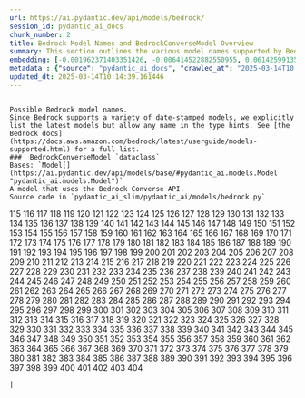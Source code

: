 ```yaml
---
url: https://ai.pydantic.dev/api/models/bedrock/
session_id: pydantic_ai_docs
chunk_number: 2
title: Bedrock Model Names and BedrockConverseModel Overview
summary: This section outlines the various model names supported by Bedrock, highlighting that while the latest models are explicitly listed, any name can be used in type hints. It introduces the BedrockConverseModel dataclass, which utilizes the Bedrock Converse API, and provides a reference to its source code.
embedding: [-0.001962371403351426, -0.006414522882550955, 0.06142599135637283, 0.0007076352485455573, 0.013452347368001938, 0.02767183445394039, -0.014356476254761219, -0.00018429338524583727, -0.01661679893732071, -0.049261342734098434, 0.0037672051694244146, -0.06843984127044678, 0.027658134698867798, -0.030137641355395317, -0.008335797116160393, 0.034987062215805054, -0.025616994127631187, 0.041617341339588165, -0.028904737904667854, 0.0367131270468235, 0.03646654635667801, -0.021603209897875786, 0.023767638951539993, -0.02769923210144043, 0.019329186528921127, 0.029918458312749863, -0.013390702195465565, -0.0008553268271498382, 0.020110026001930237, -0.017794907093048096, -0.016740089282393456, -0.04024745151400566, -0.03082258813083172, -0.04550783708691597, -0.02882254309952259, -0.04183652624487877, 0.017836004495620728, -0.006846039090305567, 0.020726477727293968, 0.017699014395475388, 0.002839102875441313, -0.03276783600449562, 0.036685727536678314, 0.01893191784620285, -0.019479874521493912, 0.04024745151400566, -0.05520667880773544, 0.02446628548204899, 0.028329381719231606, 0.054740916937589645, -0.010979690589010715, 0.029041726142168045, -0.010150905698537827, 0.0016044869553297758, -0.007459066342562437, -0.00780153926461935, -0.01631542295217514, 0.02684989757835865, 0.003972689155489206, 0.015466089360415936, 0.007637152448296547, -0.016507208347320557, -0.021397724747657776, 0.061809562146663666, -0.015507185831665993, -5.640105518978089e-05, -0.057316314429044724, 0.013466046191751957, -0.04476809501647949, 0.04052142798900604, 0.0034641162492334843, 0.03265824541449547, -0.050658635795116425, 0.0011412919266149402, -0.0051987431943416595, -0.04759007319808006, 0.02416490763425827, 0.07627563178539276, 0.006941931787878275, -0.024932049214839935, 0.0002724802470766008, 0.017055165022611618, -0.017548326402902603, -0.022014176473021507, 0.01228793803602457, 0.019931940361857414, -0.013335905969142914, -0.03594598546624184, -0.04295983910560608, -0.001745757064782083, -0.035699404776096344, -0.04767226800322533, -0.003948715981096029, 0.046713344752788544, 0.029863663017749786, -0.014192089438438416, 0.03657613694667816, -0.03153493255376816, -0.030904781073331833, -0.03490486741065979, 0.025370413437485695, -0.000971767702139914, 0.01219889521598816, 0.011205722577869892, 0.02501424215734005, -0.008691969327628613, 0.028712952509522438, -0.028329381719231606, -0.03479527682065964, -0.0036404901184141636, -0.11594772338867188, -0.022438842803239822, 0.02372654341161251, 0.03183630853891373, -0.05230250582098961, -0.02606905996799469, -0.044028352946043015, 0.01247287355363369, -0.01920589618384838, -0.0143427774310112, -0.07008371502161026, -0.0018527799984440207, 0.02409641444683075, -0.037946030497550964, 2.212697836512234e-05, 0.02827458642423153, 0.015014024451375008, -0.03561721369624138, -0.032713040709495544, -0.05950814113020897, -0.012342734262347221, -0.013589336536824703, 0.014356476254761219, -0.03274043649435043, -0.029781468212604523, -0.05126138776540756, -0.08339907228946686, 0.006671377923339605, -0.014356476254761219, 0.012383830733597279, -0.017411336302757263, 0.013959207572042942, -0.015890756621956825, 0.027480049058794975, -0.014096196740865707, 0.046959925442934036, -0.02178129553794861, -0.0005423919064924121, 0.010260497219860554, 0.06663158535957336, -0.00655151205137372, 0.017356541007757187, -0.0064932918176054955, -0.015315401367843151, -0.02035660669207573, -0.044439323246479034, 0.046439364552497864, 0.06022048741579056, 0.020027833059430122, -0.03501445800065994, 0.041206374764442444, 0.027452651411294937, -0.020603187382221222, 0.010897496715188026, 0.004373382776975632, -0.013349604792892933, -0.025575898587703705, -0.015164713375270367, -0.0791798010468483, 0.0022962826769798994, 0.007322076708078384, 0.04476809501647949, -0.01787710003554821, -0.03378155454993248, 0.006832340266555548, 0.00907553918659687, -0.03353497385978699, -0.02746634930372238, -0.019493574276566505, -0.0003850682987831533, 0.007856335490942001, -0.015315401367843151, -0.05000108480453491, -0.01469894964247942, 0.001957234228029847, -0.028658157214522362, -0.01310302410274744, -0.017342843115329742, 0.016849681735038757, 0.0031661647371947765, -0.008575528860092163, 0.0408502034842968, 0.006250135600566864, 0.0637822076678276, 0.04753527790307999, -0.04367218166589737, 0.03137054294347763, -0.033041812479496, 0.06246710941195488, 0.005681630223989487, -0.01306877750903368, -0.0034332936629652977, 0.008027571253478527, 0.004017210565507412, -0.003286030376330018, 0.013753723353147507, -0.04701472073793411, 0.02569918893277645, -0.051206592470407486, -0.0012680069776251912, 0.02657591924071312, -0.036356955766677856, -0.02090456336736679, 0.0024281349033117294, 0.013424948789179325, -0.018616842105984688, -0.028575962409377098, -0.016712691634893417, -0.013294809497892857, 0.020986758172512054, -0.03309660777449608, 0.048110634088516235, 0.028658157214522362, 0.008739915676414967, -0.010685163550078869, -0.007979625836014748, -0.006126845255494118, -0.056877948343753815, 0.04254886880517006, 0.03632955625653267, 0.006424797233194113, -0.014877035282552242, -0.009185130707919598, -0.02956228516995907, -0.028712952509522438, -0.01335645467042923, -0.01879492960870266, 0.010637217201292515, 0.019260693341493607, -0.066083624958992, -0.041891321539878845, -0.017562026157975197, -0.04649415984749794, 0.052494291216135025, 0.025096435099840164, 0.01975385472178459, -0.0007778422441333532, -0.04912435635924339, -0.007582356687635183, 0.05274087190628052, 0.06038487330079079, 0.005613135639578104, 0.005328882951289415, -0.00430831266567111, -0.005599436815828085, -0.03613777086138725, -0.036658331751823425, 0.004883667919784784, -0.014260583557188511, -0.007280980236828327, -0.0755084902048111, 0.03528843820095062, -0.036658331751823425, -0.02178129553794861, -0.025603296235203743, -0.025301920250058174, 0.01604144461452961, -0.023671746253967285, -0.02923351153731346, -0.06367261707782745, 0.03164452314376831, 0.05175454914569855, 0.01709626242518425, -0.04427493363618851, -0.021329229697585106, -0.009102937765419483, 0.0010299881687387824, 0.017452433705329895, -0.0028887614607810974, -0.012109852395951748, 0.03548022359609604, -0.01013035699725151, 0.037644654512405396, 0.03021983429789543, -0.011630389839410782, 0.03221987932920456, -0.03887755796313286, 0.024589575827121735, -0.011020787060260773, -0.011952314525842667, 0.032274674624204636, -0.00402063550427556, -2.7277454137220047e-05, -0.03216508403420448, 0.02308269403874874, -0.036521341651678085, 0.07808388769626617, -0.046411968767642975, 0.041206374764442444, -0.011150927282869816, 0.05611080676317215, -0.011993410997092724, -0.00313534215092659, -0.02912392094731331, -0.017520928755402565, -0.003106231801211834, 0.021767595782876015, -0.045288655906915665, 0.016027744859457016, -0.04298723489046097, -0.047809258103370667, 0.019110003486275673, -0.04112417995929718, -0.059014979749917984, -0.044302333146333694, 0.0021096349228173494, 0.04652155935764313, 0.003688436234369874, 0.006750146858394146, 0.033726759254932404, -0.01886342279613018, -0.04580921307206154, 0.011479701846837997, -0.0216854028403759, 0.00681521650403738, 0.024425188079476357, -0.01709626242518425, -0.04082280397415161, -0.004322011489421129, -0.04945312812924385, 0.016712691634893417, -0.02552110329270363, 0.014192089438438416, 0.010007066652178764, 0.022082671523094177, -0.04186392202973366, 0.017616821452975273, -0.0058220443315804005, 0.01849355176091194, 0.021945681422948837, -0.005544641055166721, -0.015370196662843227, -0.006774119567126036, -0.027685532346367836, -0.005681630223989487, 0.005599436815828085, -0.027658134698867798, 0.0341925248503685, -0.02457587607204914, 0.005969307851046324, -4.3745600123656914e-05, -0.017685316503047943, 0.030000651255249977, 0.04320641979575157, -0.009438561275601387, -0.004284339491277933, 0.030904781073331833, -0.033288393169641495, -0.034685686230659485, -0.003558296477422118, -0.02361695095896721, 0.06137119606137276, -0.019041510298848152, -0.013418099842965603, -0.03276783600449562, 0.013760573230683804, -0.028575962409377098, -0.018575746566057205, 0.005493270233273506, -0.05216551572084427, -0.013109873980283737, 0.03202809393405914, -0.01590445451438427, -0.019973035901784897, -0.012027658522129059, 0.0005500975530594587, -0.011329012922942638, 0.010561873205006123, 0.019151100888848305, 0.01732914336025715, 0.02164430543780327, 0.030849985778331757, 0.030576007440686226, -0.025534801185131073, 0.031452737748622894, 0.012787949293851852, -0.024247102439403534, 0.03421992063522339, -0.04665854945778847, -0.0056062862277030945, 0.028575962409377098, 0.005051479674875736, 0.02648002654314041, -0.03024723194539547, 0.003238084027543664, 0.0022568984422832727, 0.040740612894296646, -0.02565809153020382, 0.012253690510988235, 0.027959510684013367, -0.019452476873993874, -0.03169931843876839, 0.029425296932458878, -0.004544619470834732, 0.00448639877140522, -0.0027945812325924635, 0.030521210283041, 0.036658331751823425, -0.016877079382538795, 0.014370175078511238, 0.02409641444683075, -0.009267324581742287, 0.007239883299916983, -0.0318911038339138, 0.012972884811460972, -0.050658635795116425, 0.012767400592565536, -0.016644196584820747, -0.023425165563821793, 0.06767269968986511, 0.008048119954764843, -0.11671486496925354, -0.028575962409377098, -0.002440121490508318, -0.005123399198055267, 0.0562204010784626, 0.022479940205812454, -0.07496052980422974, 0.003712409408763051, -0.040631018579006195, 0.020712777972221375, 0.010829002596437931, 0.046850331127643585, -0.025000542402267456, 0.027644436806440353, 0.015794863924384117, -0.005976157262921333, -0.0008844370022416115, 0.017520928755402565, -0.029069123789668083, 0.01191121805459261, 0.013377003371715546, -0.0014332502614706755, 0.011308465152978897, -0.04367218166589737, -0.011719432659447193, 0.0024572452530264854, -0.011685185134410858, -0.030028048902750015, -0.048549000173807144, -4.3156975152669474e-05, 0.009767335839569569, -0.0028082802891731262, -0.013568787835538387, -0.00520901707932353, -0.003205549204722047, 0.024479983374476433, 0.014096196740865707, 0.011856421828269958, 0.01760312169790268, 0.026219747960567474, 0.026329338550567627, -0.005075452849268913, -0.025096435099840164, -0.00931527093052864, -0.040220052003860474, 0.03011024370789528, 0.028192393481731415, 0.04624757915735245, -0.06296027451753616, 0.029206113889813423, 0.0014135581441223621, 0.009335819631814957, -0.013411249965429306, 0.027795124799013138, -0.01665789633989334, 0.008911152370274067, 0.003392196958884597, 0.007568657398223877, 0.02838417887687683, -0.007411119993776083, -0.05076822638511658, -0.02691839262843132, 0.030712995678186417, -0.02484985440969467, 0.07737154513597488, -0.03690491244196892, -0.0010385499335825443, -0.005034355912357569, 0.03605557605624199, -0.0200826283544302, 0.00565765704959631, 0.003613092238083482, -0.016918174922466278, 0.003674737410619855, 0.00644192099571228, -0.010335841216146946, -0.034384310245513916, 0.007842635735869408, -0.0670151561498642, -0.005801496095955372, -0.014822239987552166, 0.006174791604280472, 0.04931614175438881, 0.0042398180812597275, 0.007397421170026064, -0.017931897193193436, 0.04931614175438881, -0.032713040709495544, 0.04517906531691551, -0.018466154113411903, 0.008061818778514862, 0.031041771173477173, 0.01943877898156643, 0.004890517331659794, 0.030411619693040848, -0.019110003486275673, 0.013061927631497383, -0.027041682973504066, -0.001900726230815053, -0.037507664412260056, -0.008575528860092163, -0.02113744616508484, -0.005263812839984894, -0.048110634088516235, -0.002003468107432127, -0.017205853015184402, -0.033288393169641495, 0.0013125285040587187, -0.036685727536678314, 0.014712648466229439, 0.009637195616960526, 0.017178455367684364, -0.009376916103065014, -0.02643893100321293, -0.01354139018803835, 0.016068842262029648, 0.01580856181681156, 0.012096153572201729, 0.019589466974139214, -0.013829067349433899, 0.023356672376394272, -0.018329165875911713, 0.008150861598551273, -0.000661829428281635, 0.015712670981884003, 0.0037946030497550964, -0.02838417887687683, -0.017630519345402718, 0.029644479975104332, 0.010123508051037788, -0.0014109895564615726, 0.006332329474389553, -0.07380982488393784, 0.028877340257167816, 0.031151361763477325, -0.0051062754355371, -0.020178521052002907, 0.007294679060578346, -0.0022312127985060215, -0.004037758801132441, 0.006339178886264563, 0.02505533955991268, 0.02028811164200306, -0.0431516207754612, 0.06641240417957306, 0.007931679487228394, 0.016534605994820595, -0.020110026001930237, -0.013007132336497307, -0.016466110944747925, -0.014438670128583908, -0.023836134001612663, -0.0020993605721741915, 0.003839124459773302, 0.007246732711791992, 0.016151035204529762, 0.0019452477572485805, 0.0024932047817856073, -0.030302029103040695, -0.040055666118860245, 0.003397334134206176, 0.010205700993537903, 0.014109895564615726, -0.09534453600645065, -0.029781468212604523, 0.01658940128982067, -0.01541129406541586, 0.006931657437235117, 0.011411206796765327, 0.003750081406906247, -0.019808650016784668, -0.010513926856219769, 0.03317880257964134, -0.011438604444265366, -0.016301723197102547, 0.03446650132536888, 0.016671594232320786, -0.05241209641098976, 0.008541281335055828, 0.006089173257350922, -0.007897431962192059, -0.015068820677697659, 0.0353432334959507, -0.016233230009675026, 0.01797299273312092, 0.024425188079476357, 0.011993410997092724, -0.054603926837444305, 0.03643914684653282, -0.003777479287236929, -0.00011858134530484676, 0.011267367750406265, -0.016877079382538795, -0.03679531812667847, -0.005167920608073473, -0.03238426521420479, -0.0031199308577924967, 0.039069343358278275, -0.08148122578859329, -0.006013829261064529, -0.0002724802470766008, 0.061535581946372986, 0.0107879051938653, 0.022438842803239822, 0.00887005589902401, -0.000267557188635692, -0.011678336188197136, -0.003842549165710807, 0.06871382147073746, -0.012678357772529125, -0.02956228516995907, 0.04413794353604317, 0.018849724903702736, -0.025986865162849426, 0.03389114886522293, 0.015178412199020386, -0.014589358121156693, 0.0009066977654583752, -0.04602839797735214, -0.0017149344785138965, 0.03690491244196892, 0.026096457615494728, -0.008794711902737617, 0.0011070446344092488, -0.03449390083551407, -0.0049247643910348415, 0.025849876925349236, -0.0111303785815835, 0.023849833756685257, 0.01601404696702957, -0.018507251515984535, -0.003106231801211834, -0.006078899372369051, 0.0292609091848135, -0.006417947821319103, -0.008842658251523972, -0.019466176629066467, 0.006846039090305567, 0.025973167270421982, -0.02684989757835865, 0.008130313828587532, -0.0008972797659225762, -0.039781685918569565, -0.019288090988993645, 0.012466024607419968, 0.002828828524798155, 0.04537084698677063, -0.0005984719027765095, 0.009109786711633205, 0.0016687005991116166, 0.03435691073536873, 0.0292609091848135, 0.03178151324391365, 0.013897562399506569, 0.0012320473324507475, 0.007589206099510193, -0.00995912030339241, -0.00939746480435133, 0.04835721477866173, -0.0014478054363280535, 0.01504142303019762, -0.052768271416425705, -0.011664637364447117, 0.013993455097079277, -0.021151144057512283, 0.009486507624387741, 0.048275019973516464, -0.007233033888041973, 0.005753549747169018, 0.005602861288934946, -0.009561851620674133, -0.01461675576865673, 0.005753549747169018, 0.04183652624487877, -0.028767747804522514, -0.02746634930372238, -0.01893191784620285, -0.025753984227776527, -0.08246754854917526, -0.003599393181502819, 0.0037809039931744337, -0.0035925437696278095, -0.019315488636493683, -0.026959490031003952, 0.0026387560646981, 0.015192111022770405, 0.012027658522129059, -0.0019315488170832396, -0.04312422499060631, -0.002919584047049284, 0.016575703397393227, -0.03301441669464111, 0.01730174571275711, -0.0029349953401833773, 0.014575659297406673, -0.0015479788416996598, 0.02824718877673149, -0.012205744162201881, -0.019288090988993645, 0.00861662533134222, 0.010281044989824295, -0.0019041509367525578, -0.013972906395792961, 0.0008403435931541026, -0.006654254160821438, -0.0037432319950312376, 0.013890712521970272, -0.026260845363140106, -0.02661701664328575, -0.00914403423666954, 0.005856291390955448, -0.023767638951539993, 0.0286855548620224, -0.007911130785942078, -0.003284317906945944, -0.02274022065103054, 0.04295983910560608, 0.0013972906162962317, 0.03558981418609619, -0.024288197979331017, 0.0011952314525842667, -0.02120593935251236, -0.04468590393662453, 0.03452129662036896, -0.00028125609969720244, -0.0006678227218799293, 0.0010291319340467453, -0.016000347211956978, -0.016219530254602432, 0.004654210526496172, 0.01148655079305172, -0.015137314796447754, -0.00984267983585596, 0.009945421479642391, -0.007959077134728432, 0.028301984071731567, 0.01388386357575655, -0.04734349250793457, 0.02804170548915863, -0.008233055472373962, -0.001825382118113339, -0.008404292166233063, -0.004828872159123421, -0.0012260540388524532, 0.015986649319529533, -0.003510350128635764, -0.017411336302757263, 0.011082432232797146, 0.02813759818673134, -0.008096066303551197, -0.0030959576833993196, -0.009274174459278584, 0.03161712363362312, 0.04791884869337082, -0.005804920569062233, 0.010493379086256027, 0.03843919187784195, -0.006215888541191816, -0.04476809501647949, -0.023507360368967056, 0.017219552770256996, 0.03205548971891403, 0.003130204975605011, 0.004037758801132441, -0.0014281132025644183, -0.00282540381886065, -0.00042295438470318913, -0.026603316888213158, -0.014007153920829296, -0.023123789578676224, 0.005760399159044027, -0.002758621471002698, -0.019767552614212036, 0.010623518377542496, 0.00763030257076025, -0.003842549165710807, -0.09835830330848694, -0.005551490467041731, 0.0378638356924057, 0.017288045957684517, 0.042740654200315475, 0.016849681735038757, 0.00022560422075912356, 0.0281102005392313, 0.0046713342890143394, -0.023712843656539917, -0.023205984383821487, 0.004904216155409813, 0.002744922647252679, 0.010931744240224361, 0.014329078607261181, -0.001464072847738862, 0.014548261649906635, -0.000966630585025996, 0.021904585883021355, 0.006760420743376017, -0.011582443490624428, 0.052795667201280594, 0.023644348606467247, -0.007787840440869331, -0.03868577256798744, 0.003599393181502819, -0.016849681735038757, 0.006024103611707687, 0.052329905331134796, 0.02301419898867607, 0.02909652329981327, -0.01065776590257883, 0.0017466132994741201, 0.018808627501130104, -0.018616842105984688, 0.013931809924542904, 0.015493487007915974, -0.01849355176091194, 0.034850072115659714, -0.03449390083551407, -0.0053665549494326115, -0.014603056944906712, 0.03882276266813278, -0.01073995977640152, 0.012849594466388226, 0.013623584061861038, -0.015493487007915974, 0.00763030257076025, -0.008144012652337551, 0.00026862742379307747, -0.0001902866642922163, -0.004041183739900589, 0.006791243329644203, 0.035535018891096115, 0.015575680881738663, 0.053644999861717224, -0.06191915273666382, 4.433422509464435e-05, -0.01856204681098461, -0.007650851272046566, 0.008308399468660355, -8.78122664289549e-05, -0.011445454321801662, 0.028055403381586075, -0.009746787138283253, -0.005287786014378071, 0.010082410648465157, 0.013390702195465565, 0.012171497568488121, 0.008767313323915005, 0.0009135472355410457, -0.006911109201610088, -0.012630411423742771, -0.021027853712439537, 0.010370088741183281, 0.0013339330907911062, 0.005109699908643961, 0.016740089282393456, 0.030493812635540962, -0.04564482718706131, 0.0649329200387001, 0.0069864531978964806, 0.0010299881687387824, 0.0021044977474957705, -0.04422013834118843, -0.010328991338610649, -0.004366533365100622, -0.022521037608385086, 0.004726130049675703, 0.004558318294584751, 0.024699166417121887, 0.01272630412131548, -0.012274239212274551, -0.008294700644910336, -0.03413772955536842, 0.004102828912436962, -0.006352877710014582, -0.010178303346037865, 0.01780860684812069, -0.009507055394351482, -0.007616603747010231, 0.017219552770256996, -0.03997347131371498, 0.03504185751080513, -0.004438452422618866, -0.022507337853312492, 0.017205853015184402, -0.01852094940841198, -0.01872643455862999, -0.006489866878837347, 0.04931614175438881, 0.04128856956958771, 0.003674737410619855, -0.016370218247175217, -0.002852801699191332, 0.00044007805990986526, 0.05835743248462677, 0.02026071399450302, -0.017931897193193436, 0.02767183445394039, -0.03361716866493225, -0.0004083992971573025, 0.012705755420029163, 0.008918002247810364, -0.001835656352341175, 0.011739981360733509, 0.03967209532856941, 0.009116636589169502, -0.03150753304362297, -0.0037192588206380606, -0.0016370218945667148, 0.0378638356924057, -0.029617082327604294, 0.01497292798012495, -0.017767509445548058, -0.019959338009357452, 0.03391854465007782, -0.03564460948109627, -0.04241187870502472, -0.01631542295217514, -0.006592608988285065, -0.008335797116160393, 0.031041771173477173, -0.007191936951130629, -0.024178607389330864, 0.036247361451387405, -0.006065200082957745, -0.03408293053507805, -0.029754070565104485, -0.014041400514543056, 0.019014110788702965, -0.03035682439804077, -0.020164821296930313, 0.014781142584979534, -0.02586357481777668, 0.03276783600449562, -0.010719411075115204, -0.01641131564974785, -0.0027295113541185856, 0.02538411319255829, -0.01675378903746605, 0.011664637364447117, -0.029644479975104332, -0.03909673914313316, 0.0006048932555131614, -0.0001237184478668496, 0.031041771173477173, 0.015192111022770405, -0.02219226211309433, -0.007534410338848829, -0.022452542558312416, 0.01050022803246975, 0.03980908542871475, 0.03443910554051399, 0.03293222188949585, 0.04027484729886055, -0.01498662680387497, -0.027712929993867874, 0.0067124743945896626, 0.023671746253967285, 0.010274196043610573, -0.006890560500323772, 0.04224749282002449, 0.014137293212115765, 0.044000957161188126, -9.70162363955751e-05, -0.013787970878183842, 0.046000998467206955, 0.0024983419571071863, 0.027959510684013367, 0.02923351153731346, 0.03479527682065964, 0.04553523659706116, -0.0037089847028255463, 0.005250114016234875, -0.030329426750540733, 0.04778185859322548, 0.011685185134410858, 0.01014405582100153, 0.009253625757992268, 0.03148013725876808, 0.029836265370249748, 0.0017243524780496955, 0.0038562482222914696, -0.01504142303019762, 0.028932135552167892, 0.016794884577393532, 0.013890712521970272, 0.019397681578993797, 0.019260693341493607, -0.033288393169641495, -0.02956228516995907, 0.010445432737469673, -0.023466262966394424, -0.0003165736561641097, -0.0211100485175848, -0.028849942609667778, -0.004626812878996134, -0.021603209897875786, 0.010726260021328926, -0.010527625679969788, -0.034000739455223083, -0.0071645393036305904, -0.01828806847333908, 0.012493422254920006, -0.030302029103040695, 0.004284339491277933, 0.04367218166589737, 0.02471286617219448, -0.0056199850514531136, -0.013794819824397564, -0.0007294678944163024, -0.009507055394351482, 0.03265824541449547, 0.01968535967171192, -0.008671421557664871, -0.002286008559167385, -0.02515123225748539, 0.007979625836014748, 0.004575442057102919, -0.01604144461452961, 0.011390658095479012, 0.007328926119953394, -0.06049446389079094, -0.0030942452140152454, 0.021151144057512283, 0.014561960473656654, 0.03452129662036896, 0.02484985440969467, -0.0047192806378006935, 0.01732914336025715, -0.0023493662010878325, 0.010719411075115204, -0.045014675706624985, 0.05468611791729927, -0.018164778128266335, -0.008308399468660355, 0.0011472852202132344, 0.022384047508239746, -0.002571973716840148, -0.01201395969837904, 0.0637822076678276, -0.0040583075024187565, 0.0069385068491101265, -0.0015642463695257902, 0.011781077831983566, -0.0074042705819010735, 0.0006840901914983988, 0.05060384050011635, 0.05197373032569885, -0.01658940128982067, 0.016877079382538795, -0.0072124856524169445, 0.008178260177373886, 0.0029880786314606667, 0.010342690162360668, -0.006774119567126036, -0.0028082802891731262, 0.014315379783511162, -0.042055707424879074, -0.012390680611133575, -0.004472699947655201, 0.023233382031321526, -0.0024914925452321768, 0.029781468212604523, 0.009822131134569645, -0.007589206099510193, -0.05978212133049965, 0.010465980507433414, 0.0032175355590879917, -0.00010284897871315479, 0.01638391800224781, 0.0102125508710742, -0.006554936990141869, -0.012918088585138321, 0.0071645393036305904, -0.003102807095274329, 0.028466371819376945, 0.012692056596279144, -0.028014307841658592, -0.009349518455564976, -0.0007200498948805034, 0.02124703675508499, -0.003224385203793645, -0.014383873902261257, 0.005671355873346329, 0.010685163550078869, -0.07194676995277405, -0.0016044869553297758, 0.007534410338848829, 0.004065156914293766, 0.02184979058802128, 0.026178650557994843, -0.023356672376394272, 0.005017232149839401, -0.010308443568646908, 0.00690768426284194, -0.014027701690793037, -0.010328991338610649, -0.02239774726331234, 0.01505512185394764, 0.04775446280837059, 0.015288003720343113, -0.006599458400160074, 0.04901476204395294, -0.009486507624387741, 0.000966630585025996, -0.008712518028914928, -0.016493508592247963, -4.286265902919695e-05, -0.0392337292432785, -0.034548696130514145, 0.013650981709361076, 0.03520624339580536, -0.04972710832953453, -0.018740132451057434, -0.045425646007061005, 0.019219595938920975, -0.022274456918239594, -0.02909652329981327, 0.005753549747169018, -0.04550783708691597, -0.050083279609680176, 0.013438648544251919, 0.007863184437155724, -0.002652454888448119, -0.028712952509522438, 0.03315140679478645, 0.011445454321801662, -0.01469894964247942, 0.07704277336597443, 0.011144077405333519, -0.0025514252483844757, -0.017342843115329742, -0.02069908007979393, -0.00395214045420289, -0.006024103611707687, 0.03772684559226036, -0.018164778128266335, -0.003106231801211834, -0.011431755498051643, 0.021082649007439613, 0.006469318643212318, 0.01808258518576622, 0.011144077405333519, -0.031315747648477554, 0.02715127542614937, 0.004431603010743856, 0.036219965666532516, 0.020452499389648438, 0.019630564376711845, 0.03449390083551407, 0.018603144213557243, -0.04660375043749809, 0.009089238941669464, -0.009548152796924114, 0.00869881920516491, -0.023534758016467094, 0.06005609780550003, 0.03126095235347748, -0.0029966405127197504, -0.010465980507433414, 0.0012311910977587104, 0.03501445800065994, -0.03474048152565956, -0.0042295437306165695, 0.004496673122048378, -0.017959294840693474, 0.029836265370249748, -0.032987017184495926, 0.007465915754437447, 0.009322119876742363, -0.005983006674796343, -0.028329381719231606, -0.04602839797735214, 0.01490443293005228, -0.0024281349033117294, -0.03868577256798744, 0.01497292798012495, 0.018068885430693626, 0.005280936602503061, 0.014603056944906712, -0.016068842262029648, 0.0293705016374588, -0.009287873283028603, -0.01852094940841198, 0.004863119218498468, 0.04871338605880737, 0.020110026001930237, 0.032439060509204865, -0.016151035204529762, 0.018877122551202774, 0.0032706190831959248, 0.004006936214864254, -0.015315401367843151, -0.025849876925349236, -0.01041803415864706, -0.030712995678186417, 0.012623561546206474, 0.0025171779561787844, 0.005917936563491821, 0.023877231404185295, 0.016192132607102394, -0.0038220009300857782, 0.003982963040471077, 0.0009315270581282675, 0.007726195268332958, -0.03663093224167824, 0.018822327256202698, 0.04906955733895302, 0.001647296012379229, -0.001361330971121788, -0.01176052913069725, 0.028493769466876984, -0.05468611791729927, -0.011376959271728992, 0.003303153906017542, 0.009054991416633129, -0.0065309638157486916, 0.02297310158610344, 0.04350779578089714, 0.01580856181681156, 0.00013613309420179576, 0.017041465267539024, 0.008486486040055752, 0.018740132451057434, -0.004822022747248411, 0.005609710700809956, -0.008760464377701283, 0.017849702388048172, 0.03613777086138725, -0.004167898558080196, -0.06515210121870041, 0.024123812094330788, -0.026493726298213005, 0.03657613694667816, 0.034576091915369034, -0.04942573234438896, 0.007096044719219208, 0.02161690779030323, 0.005352856125682592, -0.006774119567126036, 0.019466176629066467, 0.01334275584667921, 0.025603296235203743, 0.009815282188355923, -0.03161712363362312, 0.005784372333437204, -0.012424927204847336, -0.05213811993598938, 0.027041682973504066, -0.023644348606467247, -0.014931831508874893, 0.005733001045882702, 0.03178151324391365, 0.01228793803602457, 0.01369892805814743, -0.010876948945224285, 0.022274456918239594, 0.01235643308609724, 0.020671682432293892, 9.53573762672022e-05, 0.004996683914214373, -0.009767335839569569, 0.002309981733560562, 0.007637152448296547, -0.008534432388842106, -0.002585672540590167, -0.019151100888848305, 0.04002826660871506, 0.010034464299678802, 0.00448639877140522, 0.017055165022611618, -0.0005680774338543415, 0.01849355176091194, -0.015849659219384193, 0.003921317867934704, 0.01590445451438427, -0.04619278386235237, 0.0028819118160754442, -0.004691882524639368, 0.011972863227128983, -0.00201031775213778, 0.017630519345402718, 0.02515123225748539, -0.028630759567022324, 0.03986388072371483, -0.0422200970351696, -0.016068842262029648, -0.02253473550081253, -0.0018151078838855028, 0.01909630559384823, 0.0033613743726164103, -0.03191850334405899, 0.01398660521954298, 0.0049110655672848225, -0.00390419433824718, -0.031726717948913574, -0.02253473550081253, 0.004852845333516598, 0.003416170133277774, 0.01235643308609724, -0.013418099842965603, 0.020068928599357605, 0.016534605994820595, -0.030493812635540962, 0.01824697107076645, -0.021493617445230484, 0.014740046113729477, 0.0012988295638933778, -0.02471286617219448, -0.007589206099510193, -0.007267280947417021, 0.008534432388842106, -0.014781142584979534, 0.022041574120521545, 0.02171280048787594, -0.008726216852664948, -0.004986409563571215, -0.02882254309952259, -0.005041205324232578, 0.01856204681098461, 0.025753984227776527, 0.005222716368734837, -0.009096087887883186, -0.015192111022770405, -0.017219552770256996, 0.007753592915832996, -0.003397334134206176, -0.01058927085250616, -0.010548174381256104, 0.009835829958319664, 0.030740393325686455, 0.01845245622098446, 0.0034692534245550632, -0.023493660613894463, 0.0009931722888723016, 0.027959510684013367, -0.0013416387373581529, -0.00975363701581955, -0.01165778748691082, -0.006503566168248653, -0.009493356570601463, -0.0036541889421641827, 0.0312061570584774, 0.01281534694135189, -0.012424927204847336, -0.0051747700199484825, 0.02379503659904003, -0.00681521650403738, -0.0076440018601715565, 0.013726325705647469, 0.016534605994820595, -0.009870077483355999, -0.013863314874470234, -0.01838396117091179, 0.0195072740316391, 0.005119974259287119, 0.02535671554505825, 0.056713562458753586, 0.04285024479031563, -0.03937071934342384, 0.005784372333437204, -0.020137423649430275, 0.00851388368755579, -0.04071321338415146, 0.015178412199020386, 0.012698906473815441, 0.05550805479288101, -0.0076577006839215755, -0.02189088612794876, 0.03506925329566002, -0.024630671367049217, 0.006828915327787399, -0.01658940128982067, -0.002674715593457222, 0.012753701768815517, 0.0018938768189400434, -0.030493812635540962, 0.038220006972551346, 0.022315552458167076, 0.03594598546624184, -0.006113146431744099, -0.026397833600640297, -0.016397615894675255, -0.02997325360774994, -0.021027853712439537, 0.01085640024393797, 0.017767509445548058, 0.017178455367684364, 0.007274130824953318, -0.02739785611629486, 0.020096326246857643, -0.021973080933094025, 0.021096348762512207, 0.03265824541449547, -0.016972972080111504, -0.01569897122681141, -0.04504207521677017, -0.03375415876507759, -0.013020831160247326, 0.01902781054377556, -0.00402748491615057, 0.018342863768339157, -0.0035925437696278095, 0.04164474084973335, -0.0010573859326541424, -0.02195938117802143, 0.0015231495490297675, -0.0385487824678421, 0.0017705863574519753, -0.022493639960885048, -0.01498662680387497, -0.009452260099351406, 0.02389092929661274, 0.041617341339588165, -0.014260583557188511, 0.03460349142551422, 0.012397529557347298, 0.01077420637011528, 0.0353432334959507, 0.015781164169311523, 0.010102959349751472, 0.018000390380620956, 0.016863379627466202, 0.010527625679969788, -0.014178390614688396, -0.023288177326321602, -0.03591858968138695, 0.044165343046188354, 0.0028271162882447243, -0.022616930305957794, 0.002294570440426469, -0.009507055394351482, -0.004979560151696205, 0.030630802735686302, 0.003989812918007374, 0.031178759410977364, -0.01964426226913929, 0.0063494532369077206, -0.0013784546172246337, -0.0006845183088444173, -0.004537769593298435, 0.011308465152978897, 0.0049110655672848225, 0.0027397854719311, -0.0012662946246564388, 0.012596163898706436, -0.007931679487228394, 0.009137184359133244, -0.012890690937638283, -0.004359683953225613, 0.030740393325686455, 0.025370413437485695, -0.018822327256202698, 0.02263062819838524, -0.006965904962271452, -0.007287829648703337, 0.03260344639420509, -0.00027033977676182985, -0.011253668926656246, 0.010829002596437931, 0.010890647768974304, 0.013233164325356483, 0.005376829300075769, -0.035370633006095886, -0.001248314743861556, -0.003087395802140236, 0.02705538272857666, 0.0021986779756844044, 0.014849637635052204, -0.007048098370432854, -0.010335841216146946, 0.012376980856060982, -0.006072049494832754, 0.01937028393149376, -0.0029110221657902002, 0.012548217549920082, 0.0033596621360629797, 0.009096087887883186, 0.012534518726170063, 0.024630671367049217, 0.01354139018803835, -0.0105550242587924, 0.003736382583156228, 0.019589466974139214, -0.013589336536824703, 0.01654830388724804, -0.008876904845237732, -0.00043579714838415384, 0.008637174032628536, -0.013650981709361076, -0.03706929832696915, 0.0021507316268980503, -0.018644239753484726, 0.006034377496689558, 0.03194589912891388, -0.011239970102906227, 0.017493531107902527, -0.007780991028994322, 0.019671659916639328, 0.023205984383821487, 0.011212572455406189, -0.010609819553792477, 0.0031456162687391043, -0.03520624339580536, -0.02997325360774994, -0.03265824541449547, 0.012835895642638206, -0.022438842803239822, 0.007733044680207968, -0.02246624231338501, 0.0031010948587208986, -0.024288197979331017, -0.0401652567088604, -0.008849507197737694, -0.006082323845475912, -0.0009263899992220104, 0.009281023405492306]
metadata : {"source": "pydantic_ai_docs", "crawled_at": "2025-03-14T10:14:39.159927", "url_path": "/api/models/bedrock/", "chunk_size": 1709}
updated_dt: 2025-03-14T10:14:39.161446
---
```

```

Possible Bedrock model names.
Since Bedrock supports a variety of date-stamped models, we explicitly list the latest models but allow any name in the type hints. See [the Bedrock docs](https://docs.aws.amazon.com/bedrock/latest/userguide/models-supported.html) for a full list.
###  BedrockConverseModel `dataclass`
Bases: `Model[](https://ai.pydantic.dev/api/models/base/#pydantic_ai.models.Model "pydantic_ai.models.Model")`
A model that uses the Bedrock Converse API.
Source code in `pydantic_ai_slim/pydantic_ai/models/bedrock.py`
```
115
116
117
118
119
120
121
122
123
124
125
126
127
128
129
130
131
132
133
134
135
136
137
138
139
140
141
142
143
144
145
146
147
148
149
150
151
152
153
154
155
156
157
158
159
160
161
162
163
164
165
166
167
168
169
170
171
172
173
174
175
176
177
178
179
180
181
182
183
184
185
186
187
188
189
190
191
192
193
194
195
196
197
198
199
200
201
202
203
204
205
206
207
208
209
210
211
212
213
214
215
216
217
218
219
220
221
222
223
224
225
226
227
228
229
230
231
232
233
234
235
236
237
238
239
240
241
242
243
244
245
246
247
248
249
250
251
252
253
254
255
256
257
258
259
260
261
262
263
264
265
266
267
268
269
270
271
272
273
274
275
276
277
278
279
280
281
282
283
284
285
286
287
288
289
290
291
292
293
294
295
296
297
298
299
300
301
302
303
304
305
306
307
308
309
310
311
312
313
314
315
316
317
318
319
320
321
322
323
324
325
326
327
328
329
330
331
332
333
334
335
336
337
338
339
340
341
342
343
344
345
346
347
348
349
350
351
352
353
354
355
356
357
358
359
360
361
362
363
364
365
366
367
368
369
370
371
372
373
374
375
376
377
378
379
380
381
382
383
384
385
386
387
388
389
390
391
392
393
394
395
396
397
398
399
400
401
402
403
404
```
|